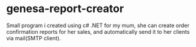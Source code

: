 # genesa-report-creator
Small program i created using c# .NET for my mum, she can create order confirmation reports for her sales, and automatically send it to her clients via mail(SMTP client).
